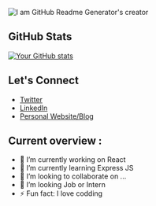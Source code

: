 ![I am GitHub Readme Generator's creator](https://raw.githubusercontent.com/SHOJOL-ISLAM-77/SHOJOL-ISLAM-77/main/git%20hub%20banner.gif)


## GitHub Stats
[![Your GitHub stats](https://github-readme-stats.vercel.app/api?username=YourUsername&show_icons=true&theme=radical)](https://github.com/YourUsername)

## Let's Connect
- [Twitter](https://twitter.com/YourTwitter)
- [LinkedIn](https://www.linkedin.com/in/YourLinkedIn)
- [Personal Website/Blog](https://yourwebsite.com)


## Current overview :

- 🔭 I’m currently working on React
- 🌱 I’m currently learning Express JS
- 👯 I’m looking to collaborate on ...
- 🤔 I’m looking Job or Intern 
- ⚡ Fun fact: I love codding
